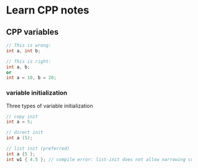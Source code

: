 # Learn CPP notes

## CPP variables 
```CPP
// This is wrong:
int a, int b; 

// This is right:
int a, b;
or
int a = 10, b = 20;
```
### variable initialization
Three types of variable initialization
```CPP
// copy init
int a = 5;

// direct init
int a (5);

// list init (preferred)
int a {5 };
int w1 { 4.5 }; // compile error: list-init does not allow narrowing conversion of 4.5 to 4
``` 


